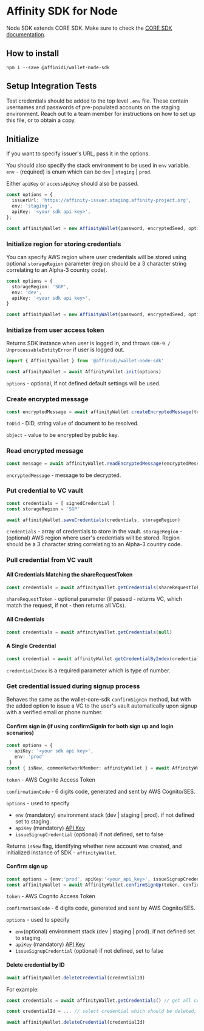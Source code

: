 # Affinity SDK for Node

Node SDK extends CORE SDK. Make sure to check the [CORE SDK documentation](https://www.npmjs.com/package/@affinidi/wallet-core-sdk).

## How to install

```shell script
npm i --save @affinidi/wallet-node-sdk
```

## Setup Integration Tests

Test credentials should be added to the top level `.env` file. These contain usernames and passwords of pre-populated accounts on the staging environment. Reach out to a team member for instructions on how to set up this file, or to obtain a copy.

## Initialize

If you want to specify issuer's URL, pass it in the options.

You should also specify the stack environment to be used in `env` variable.
`env` - (required) is enum which can be `dev` | `staging` | `prod`.

Either `apiKey` or `accessApiKey` should also be passed.

```ts
const options = {
  issuerUrl: 'https://affinity-issuer.staging.affinity-project.org',
  env: 'staging',
  apiKey: '<your sdk api key>',
};

const affinityWallet = new AffinityWallet(password, encryptedSeed, options)
```

### Initialize region for storing credentials

You can specify AWS region where user credentials will be stored using optional
`storageRegion` parameter (region should be a 3 character string correlating to
an Alpha-3 country code).

```ts
const options = {
  storageRegion: 'SGP',
  env: 'dev',
  apiKey: '<your sdk api key>',
}

const affinityWallet = new AffinityWallet(password, encryptedSeed, options)
```

### Initialize from user access token

Returns SDK instance when user is logged in, and throws
`COR-9 / UnprocessableEntityError` if user is logged out.

```ts
import { AffinityWallet } from '@affinidi/wallet-node-sdk'

const affinityWallet = await AffinityWallet.init(options)
```

`options` - optional, if not defined default settings will be used.

### Create encrypted message

```ts
const encryptedMessage = await affinityWallet.createEncryptedMessage(toDid, object)
```

`toDid` - DID, string value of document to be resolved.

`object` - value to be encrypted by public key.

### Read encrypted message

```ts
const message = await affinityWallet.readEncryptedMessage(encryptedMessage)
```

`encryptedMessage` - message to be decrypted.

### Put credential to VC vault

```ts
const credentials = [ signedCredential ]
const storageRegion = 'SGP'

await affinityWallet.saveCredentials(credentials, storageRegion)
```

`credentials` - array of credentials to store in the vault.
`storageRegion` - (optional) AWS region where user's credentials will be stored.
Region should be a 3 character string correlating to an Alpha-3 country code.

### Pull credential from VC vault

#### All Credentials Matching the shareRequestToken
```ts
const credentials = await affinityWallet.getCredentials(shareRequestToken)
```

`shareRequestToken` - optional parameter (if passed - returns VC,
which match the request, if not - then returns all VCs).

#### All Credentials
```ts
const credentials = await affinityWallet.getCredentials(null)
```

#### A Single Credential
```ts
const credential = await affinityWallet.getCredentialByIndex(credentialIndex)
```

`credentialIndex` is a required parameter which is type of number.

### Get credential issued during signup process

Behaves the same as the wallet-core-sdk `confirmSignIn` method, but with the added option to issue a VC to the user's vault automatically upon signup with a verified email or phone number.

#### Confirm sign in (if using confirmSignIn for both sign up and login scenarios)

```ts
const options = {
   apiKey: '<your sdk api key>',
   env: 'prod'
 }
const { isNew, commonNetworkMember: affinityWallet } = await AffinityWallet.confirmSignIn(token, confirmationCode, options)
```

`token` - AWS Cognito Access Token

`confirmationCode` - 6 digits code, generated and sent by AWS Cognito/SES.

`options` - used to specify
   * `env` (mandatory) environment stack (dev | staging | prod). if not defined set to staging.
   * `apiKey` (mandatory) [API Key](https://github.com/affinityproject/affinidi-core-sdk/tree/master/sdk/core#create-api-key)
   * `issueSignupCredential` (optional) if not defined, set to false

Returns `isNew` flag, identifying whether new account was created, and
initialized instance of SDK - `affinityWallet`.

#### Confirm sign up

```ts
const options = {env:'prod', apiKey:'<your_api_key>', issueSignupCredential: true}
const affinityWallet = await AffinityWallet.confirmSignUp(token, confirmationCode, options)
```

`token` - AWS Cognito Access Token

`confirmationCode` - 6 digits code, generated and sent by AWS Cognito/SES.

`options` - used to specify
   * `env`(optional) environment stack (dev | staging | prod). if not defined set to staging. 
   * `apiKey` (mandatory) [API Key](https://github.com/affinityproject/affinidi-core-sdk/tree/master/sdk/core#create-api-key) 
   * `issueSignupCredential` (optional) if not defined, set to false



#### Delete credential by ID

```ts
await affinityWallet.deleteCredential(credentialId)
```

For example:

```ts
const credentials = await affinityWallet.getCredentials() // get all credentials

const credentialId = ... // select credential which should be deleted, f.e `claimId:12345678`

await affinityWallet.deleteCredential(credentialId)
```
